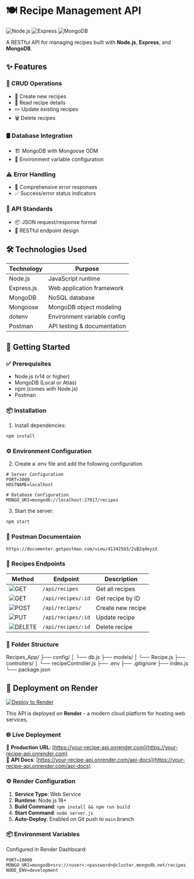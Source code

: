 # 🍽️ Recipe Management API

![Node.js](https://img.shields.io/badge/Node.js-14+-339933?logo=node.js&logoColor=white)
![Express](https://img.shields.io/badge/Express-4.x-000000?logo=express&logoColor=white)
![MongoDB](https://img.shields.io/badge/MongoDB-5.0+-47A248?logo=mongodb&logoColor=white)

A RESTful API for managing recipes built with **Node.js**, **Express**, and **MongoDB**.

## ✨ Features

### 🧾 CRUD Operations
- 📝 Create new recipes  
- 📖 Read recipe details  
- ✏️ Update existing recipes  
- 🗑️ Delete recipes  

### 🛢️ Database Integration
- 🏗️ MongoDB with Mongoose ODM  
- 🔐 Environment variable configuration  

### ⚠️ Error Handling
- 🚨 Comprehensive error responses  
- ✅ Success/error status indicators  

### 📐 API Standards
- 📦 JSON request/response format  
- 🔄 RESTful endpoint design  

## 🛠️ Technologies Used

| Technology   | Purpose                        |
|--------------|--------------------------------|
| Node.js      | JavaScript runtime             |
| Express.js   | Web application framework      |
| MongoDB      | NoSQL database                 |
| Mongoose     | MongoDB object modeling        |
| dotenv       | Environment variable config    |
| Postman      | API testing & documentation    |


## 🚀 Getting Started

### ✅ Prerequisites

- Node.js (v14 or higher)  
- MongoDB (Local or Atlas)  
- npm (comes with Node.js)  
- Postman  

### 📦 Installation

1. Install dependencies:
```bash
npm install
```

### ⚙️ Environment Configuration


2. Create a .env file and add the following configuration
```.env
# Server Configuration
PORT=3000
HOSTNAME=localhost

# Database Configuration
MONGO_URI=mongodb://localhost:27017/recipes
```
3. Start the server:
```bash
npm start
```

### 🧾 Postman Documentaion 
```bash
https://documenter.getpostman.com/view/41342583/2sB2qdeyzX
```
### 🧾 Recipes Endpoints 

| Method                                                                | Endpoint                         | Description           |
|-----------------------------------------------------------------------|----------------------------------|-----------------------|
| ![GET](https://img.shields.io/badge/METHOD-GET-brightgreen)           | `/api/recipes`                   | Get all recipes       |
| ![GET](https://img.shields.io/badge/METHOD-GET-brightgreen)           | `/api/recipes/:id`               | Get recipe by ID      |
| ![POST](https://img.shields.io/badge/METHOD-POST-yellow)              | `/api/recipes/`                  | Create new recipe     |
| ![PUT](https://img.shields.io/badge/METHOD-PUT-blue)                  | `/api/recipes/:id`               | Update recipe         |
| ![DELETE](https://img.shields.io/badge/METHOD-DELETE-red)             | `/api/recipes/:id`               | Delete recipe         |


### 📂 Folder Structure

Recipes_App/
├── config/
│   └── db.js
├── models/
│   └── Recipe.js
├── controllers/
│   └── recipeController.js
├── .env
├── .gitignore
├── index.js
└── package.json


## 🚀 Deployment on Render

[![Deploy to Render](https://render.com/images/deploy-to-render-button.svg)](https://render.com/deploy)

This API is deployed on **Render** - a modern cloud platform for hosting web services.

### 🌐 Live Deployment
🔗 **Production URL**: [https://your-recipe-api.onrender.com](https://your-recipe-api.onrender.com)  
🔗 **API Docs**: [https://your-recipe-api.onrender.com/api-docs](https://your-recipe-api.onrender.com/api-docs)

### ⚙️ Render Configuration
1. **Service Type**: Web Service
2. **Runtime**: Node.js 18+
3. **Build Command**: `npm install && npm run build`
4. **Start Command**: `node server.js`
5. **Auto-Deploy**: Enabled on Git push to `main` branch

### 📦 Environment Variables
Configured in Render Dashboard:
```env
PORT=10000
MONGO_URI=mongodb+srv://<user>:<password>@cluster.mongodb.net/recipes
NODE_ENV=development
```
